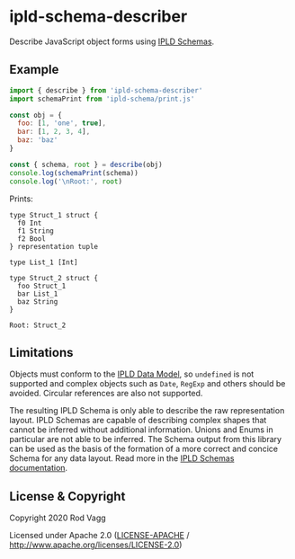 # ipld-schema-describer

Describe JavaScript object forms using [IPLD Schemas](https://specs.ipld.io/schemas/).

## Example

```js
import { describe } from 'ipld-schema-describer'
import schemaPrint from 'ipld-schema/print.js'

const obj = {
  foo: [1, 'one', true],
  bar: [1, 2, 3, 4],
  baz: 'baz'
}

const { schema, root } = describe(obj)
console.log(schemaPrint(schema))
console.log('\nRoot:', root)
```

Prints:

```
type Struct_1 struct {
  f0 Int
  f1 String
  f2 Bool
} representation tuple

type List_1 [Int]

type Struct_2 struct {
  foo Struct_1
  bar List_1
  baz String
}

Root: Struct_2
```

## Limitations

Objects must conform to the [IPLD Data Model](https://docs.ipld.io/#the-data-model), so `undefined` is not supported and complex objects such as `Date`, `RegExp` and others should be avoided. Circular references are also not supported.

The resulting IPLD Schema is only able to describe the raw representation layout. IPLD Schemas are capable of describing complex shapes that cannot be inferred without additional information. Unions and Enums in particular are not able to be inferred. The Schema output from this library can be used as the basis of the formation of a more correct and concice Schema for any data layout. Read more in the [IPLD Schemas documentation](https://specs.ipld.io/schemas/).

## License & Copyright

Copyright 2020 Rod Vagg

Licensed under Apache 2.0 ([LICENSE-APACHE](LICENSE-APACHE) / http://www.apache.org/licenses/LICENSE-2.0)
